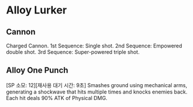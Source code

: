 # Alloy Lurker

## Cannon

Charged Cannon.
1st Sequence: Single shot.
2nd Sequence: Empowered double shot.
3rd Sequence: Super-powered triple shot.

## Alloy One Punch

[SP 소모: 12][재사용 대기 시간: 9초] Smashes ground using mechanical arms, generating a shockwave that hits multiple times and knocks enemies back. Each hit deals 90% ATK of Physical DMG.
